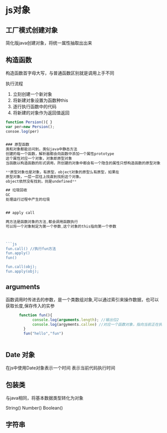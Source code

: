 # js对象

## 工厂模式创建对象

简化版java创建对象，将统一属性抽取出出来

## 构造函数

  构造函数首字母大写，与普通函数区别就是调用上手不同

  执行流程

 1. 立刻创建一个新对象
 2. 将新建对象设置为函数种this
 3. 逐行执行函数中的代码
 4. 将新建的对象作为返回值返回
 
  ```js
  function Persion(){ }
  var per=new Persion();
  consoe.log(per)


### 原型函数
类和对象都能访问到，类似java中静态方法
创建的每一个函数，解析器都会向函数中添加一个属性prototype
这个属性对应一个对象，对象即原型对象
当函数以构造函数的形式调用，所创建的对象中都会有一个隐含的属性只想构造函数的原型对象

**原型对象也是对象，有原型，object对象的原型么有原型，如果在
原型对象，一层一层往上找直到找到这个对象。
object依然没有找到，则是undefined**

## 垃圾回收
GC
 处理运行过程中产生的垃圾
 

 ## apply call

 两方法是函数对象的方法,都会调用函数执行
 可以将一个对象制定为第一个参数,这个对象的this指向第一个参数



```js
fun.call() //执行fun方法
fun.apply() 
fun()

fun.call(obj);
fun.apply(obj);
```

## arguments
 
函数调用时传进去的参数，是一个类数组对象,可以通过索引来操作数据，也可以获取长度,保存传入的实参

```js
      function fun(){
            console.log(arguments.length); //输出位2
            console.log(argyments.callee) //对应一个函数对象，指向当前正在执行的函数对象
        }
        fun("hello","fun")
        
```

## Date 对象

在js中使用Date对象表示一个时间 
表示当前代码执行时间

## 包装类

与java相同，将基本数据类型转化为对象

String()
Number()
Boolean()


## 字符串

